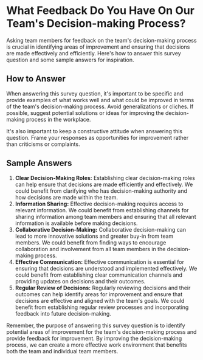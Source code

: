 What Feedback Do You Have On Our Team's Decision-making Process?
=======================================================================================

Asking team members for feedback on the team's decision-making process is crucial in identifying areas of improvement and ensuring that decisions are made effectively and efficiently. Here's how to answer this survey question and some sample answers for inspiration.

How to Answer
-------------

When answering this survey question, it's important to be specific and provide examples of what works well and what could be improved in terms of the team's decision-making process. Avoid generalizations or cliches. If possible, suggest potential solutions or ideas for improving the decision-making process in the workplace.

It's also important to keep a constructive attitude when answering this question. Frame your responses as opportunities for improvement rather than criticisms or complaints.

Sample Answers
--------------

1. **Clear Decision-Making Roles:** Establishing clear decision-making roles can help ensure that decisions are made efficiently and effectively. We could benefit from clarifying who has decision-making authority and how decisions are made within the team.
2. **Information Sharing:** Effective decision-making requires access to relevant information. We could benefit from establishing channels for sharing information among team members and ensuring that all relevant information is available before making decisions.
3. **Collaborative Decision-Making:** Collaborative decision-making can lead to more innovative solutions and greater buy-in from team members. We could benefit from finding ways to encourage collaboration and involvement from all team members in the decision-making process.
4. **Effective Communication:** Effective communication is essential for ensuring that decisions are understood and implemented effectively. We could benefit from establishing clear communication channels and providing updates on decisions and their outcomes.
5. **Regular Review of Decisions:** Regularly reviewing decisions and their outcomes can help identify areas for improvement and ensure that decisions are effective and aligned with the team's goals. We could benefit from establishing regular review processes and incorporating feedback into future decision-making.

Remember, the purpose of answering this survey question is to identify potential areas of improvement for the team's decision-making process and provide feedback for improvement. By improving the decision-making process, we can create a more effective work environment that benefits both the team and individual team members.
